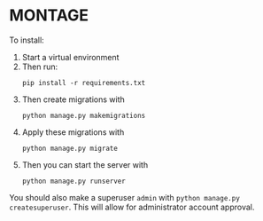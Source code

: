 MONTAGE
=======

To install:
1. Start a virtual environment
2. Then run: 
    ```
    pip install -r requirements.txt
    ```  
3. Then create migrations with
    ```
    python manage.py makemigrations
    ```  
4. Apply these migrations with 
    ```
    python manage.py migrate
    ```
5. Then you can start the server with 
    ```
    python manage.py runserver
    ```

You should also make a superuser `admin` with `python manage.py createsuperuser`.  This will allow for administrator account approval.